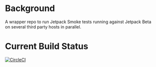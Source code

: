 # Background

A wrapper repo to run Jetpack Smoke tests running against Jetpack Beta on several third party hosts in parallel.
# Current Build Status

[![CircleCI](https://circleci.com/gh/Automattic/wp-e2e-tests-jetpack-smoke/tree/master.svg?style=svg)](https://circleci.com/gh/Automattic/wp-e2e-tests-jetpack-smoke/tree/master)